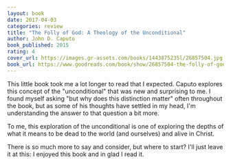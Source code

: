 ```yaml
---
layout: book
date: 2017-04-03
categories: review
title: "The Folly of God: A Theology of the Unconditional"
author: John D. Caputo
book_published: 2015
rating: 4
cover_url: https://images.gr-assets.com/books/1443875235l/26857504.jpg
book_url: https://www.goodreads.com/book/show/26857504-the-folly-of-god
---
```

This little book took me a lot longer to read that I expected. Caputo explores this concept of the "unconditional" that was new and surprising to me. I found myself asking "but why does this distinction matter" often throughout the book, but as some of his thoughts have settled in my head, I'm understanding the answer to that question a bit more.

To me, this exploration of the unconditional is one of exploring the depths of what it means to be dead to the world (and ourselves) and alive in Christ.

There is so much more to say and consider, but where to start? I'll just leave it at this: I enjoyed this book and in glad I read it.
